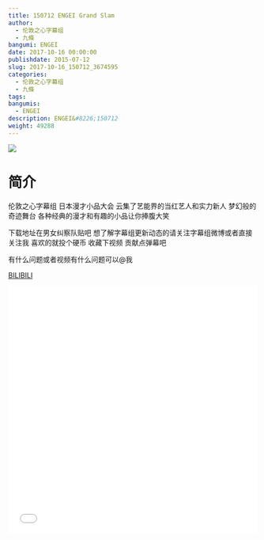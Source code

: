 ```yaml
---
title: 150712 ENGEI Grand Slam
author: 
  - 伦敦之心字幕组
  - 九條
bangumi: ENGEI
date: 2017-10-16 00:00:00
publishdate: 2015-07-12
slug: 2017-10-16_150712_3674595
categories: 
  - 伦敦之心字幕组
  - 九條
tags: 
bangumis: 
  - ENGEI
description: ENGEI&#8226;150712
weight: 49288
---
```


![](https://i.imgur.com/7AYPIsE.jpg)

# 简介  
伦敦之心字幕组 日本漫才小品大会 云集了艺能界的当红艺人和实力新人 梦幻般的奇迹舞台 各种经典的漫才和有趣的小品让你捧腹大笑 


下载地址在男女纠察队贴吧 想了解字幕组更新动态的请关注字幕组微博或者直接关注我 喜欢的就投个硬币 收藏下视频 贡献点弹幕吧


有什么问题或者视频有什么问题可以@我

  [BILIBILI](https://www.bilibili.com/video/av3674595/)


<div class="vcontainer">  <iframe class='video' src="//www.bilibili.com/blackboard/player.html?aid=3674595" width="100%" height="500" frameborder="0" allowfullscreen="allowfullscreen"></iframe></div>
